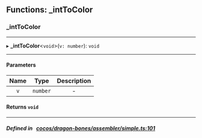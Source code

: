 ## Functions: _intToColor

### _intToColor


___
▸ **_intToColor**<`void`\>(`v: number`): `void`
___


#### Parameters

| Name | Type | Description |
| :------: | :------: | :------: |
| `v` | `number` | - |


#### Returns `void` 
___


##### Defined in &nbsp;   [cocos/dragon-bones/assembler/simple.ts:101](https://github.com/cocos-creator/engine/blob/c7bf6b8a9/cocos/dragon-bones/assembler/simple.ts#L101)&nbsp;
